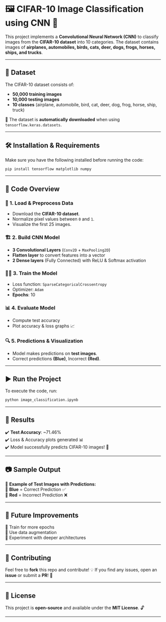 # 🖼️ CIFAR-10 Image Classification using CNN 🚀

This project implements a **Convolutional Neural Network (CNN)** to classify images from the **CIFAR-10 dataset** into 10 categories. The dataset contains images of **airplanes, automobiles, birds, cats, deer, dogs, frogs, horses, ships, and trucks**.

---

## 📂 Dataset
The CIFAR-10 dataset consists of:
- **50,000 training images**
- **10,000 testing images**
- **10 classes** (airplane, automobile, bird, cat, deer, dog, frog, horse, ship, truck)

📌 The dataset is **automatically downloaded** when using `tensorflow.keras.datasets`.

---

## 🛠️ Installation & Requirements
Make sure you have the following installed before running the code:

```bash
pip install tensorflow matplotlib numpy
```

---

## 📜 Code Overview
### 📌 1. Load & Preprocess Data
- Download the **CIFAR-10 dataset**.
- Normalize pixel values between `0` and `1`.
- Visualize the first 25 images.

### 🏗️ 2. Build CNN Model
- **3 Convolutional Layers** (`Conv2D` + `MaxPooling2D`)
- **Flatten layer** to convert features into a vector
- **2 Dense layers** (Fully Connected) with ReLU & Softmax activation

### 🏋️‍♂️ 3. Train the Model
- Loss function: `SparseCategoricalCrossentropy`
- Optimizer: `Adam`
- **Epochs**: 10

### 📊 4. Evaluate Model
- Compute test accuracy
- Plot accuracy & loss graphs 📈

### 🔍 5. Predictions & Visualization
- Model makes predictions on **test images**.
- Correct predictions **(Blue)**, Incorrect **(Red)**.

---

## ▶️ Run the Project
To execute the code, run:

```bash
python image_classification.ipynb
```

---

## 📌 Results
✔️ **Test Accuracy**: ~71.46%  
✔️ Loss & Accuracy plots generated 📊  
✔️ Model successfully predicts CIFAR-10 images! 🎯

---

## 📷 Sample Output
📸 **Example of Test Images with Predictions:**  
🔹 **Blue** = Correct Prediction ✅  
🔸 **Red** = Incorrect Prediction ❌  

---

## 🚀 Future Improvements
🔹 Train for more epochs  
🔹 Use data augmentation  
🔹 Experiment with deeper architectures  

---

## 🤝 Contributing
Feel free to **fork** this repo and contribute! 💡 If you find any issues, open an **issue** or submit a **PR**! 🚀

---

## 📝 License
This project is **open-source** and available under the **MIT License**. 🔓

---
